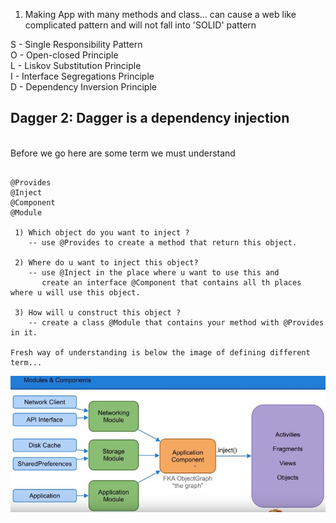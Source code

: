 1) Making App with many methods and class... can cause a web like complicated pattern and will not fall into 'SOLID' pattern<br>

S - Single Responsibility Pattern<br/>
O - Open-closed Principle<br/>
L - Liskov Substitution Principle<br/>
I - Interface Segregations Principle<br/>
D - Dependency Inversion Principle

<h2>Dagger 2: Dagger is a dependency injection </h2>
<br/> Before we go here are some term we must understand

 ```
 
 @Provides
 @Inject
 @Component
 @Module
 
  1) Which object do you want to inject ?
     -- use @Provides to create a method that return this object.
	 
  2) Where do u want to inject this object?
     -- use @Inject in the place where u want to use this and 
		create an interface @Component that contains all th places where u will use this object.
	 
  3) How will u construct this object ?
	 -- create a class @Module that contains your method with @Provides in it.

 Fresh way of understanding is below the image of defining different term...
 
 ```
 ![](https://github.com/eftakharahamaddb/SkillDevelopment/blob/master/images/dagger_snappet.JPG)

